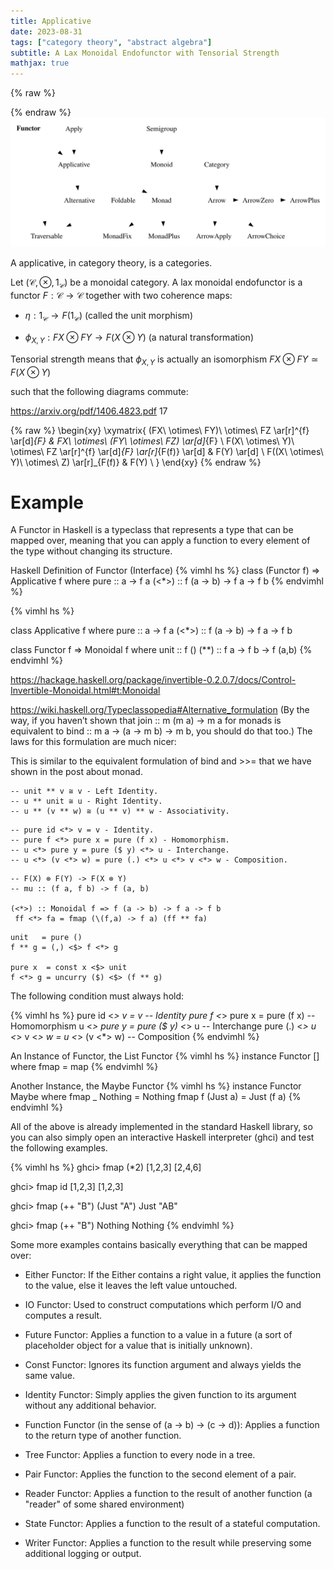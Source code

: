 ```yaml
---
title: Applicative
date: 2023-08-31
tags: ["category theory", "abstract algebra"]
subtitle: A Lax Monoidal Endofunctor with Tensorial Strength
mathjax: true
---
```



<!-- subtitle: A Strong Lax Monoidal Functor -->

<!-- https://research-information.bris.ac.uk/ws/portalfiles/portal/177884475/algebra.pdf 15 -->

<!-- To minimize confusion, we use ‘lax monoidal functor with strength’ -->
<!-- to indicate the existence of tensorial strength, a broadcast operation of type A × F B → F (A × B), -->
<!-- and avoid the ambiguous term ‘strong lax monoidal functor’.) -->

{% raw %}
<script>
  MathJax = {
    loader: {
      load: ['[custom]/xypic.js'],
      paths: {custom: 'https://beuke.org/js'}
    },
    tex: {
      packages: {'[+]': ['xypic']}
    }
  };
</script>

<script id="MathJax-script" async src="https://cdn.jsdelivr.net/npm/mathjax@3.1.4/es5/tex-chtml-full.js"></script>
<!-- <script id="MathJax-script" async src="https://cdn.jsdelivr.net/npm/mathjax@3.1.4/es5/tex-svg-full.js"></script> -->

<script>
window.addEventListener('load', function() {
   document.querySelectorAll("mjx-xypic-object").forEach( (x) => (x.style.color = "var(--darkreader-text--text"));
   document.querySelectorAll("mjx-math > mjx-xypic > svg > g").forEach(x => x.setAttribute("stroke", "var(--darkreader-text--text"))
})
</script>

</style>
{% endraw %}

<br>
<img src="/images/functor.svg" onclick="window.open(this.src)">
<!-- The source as dot is next to image. Compile with: dot -Tsvg typeclasses.dot -o typeclasses.svg -->
<br>

A applicative, in category theory, is a categories.

<!-- Let $(\mathcal{C}, \otimes_{\mathcal{C}}, 1_{\mathcal{C}})$ and $(\mathcal{D}, \otimes_{\mathcal{D}}, 1_{\mathcal{D}})$ be two monoidal categories. A lax monoidal endofunctor between them is a functor $F : \mathcal{C} \rightarrow \mathcal{D}$ together with two coherence maps -->
Let $(\mathcal{C}, \otimes, 1_{\mathcal{C}})$ be a monoidal category. A lax monoidal endofunctor is a functor $F : \mathcal{C} \rightarrow \mathcal{C}$ together with two coherence maps:

<!-- * $\eta : 1_{\mathcal{D}} \rightarrow F(1_{\mathcal{C}})$ (called the unit morphism) -->
* $\eta : 1_{\mathcal{C}} \rightarrow F(1_{\mathcal{C}})$ (called the unit morphism)

* $\phi_{X,Y} : FX \otimes FY \rightarrow F(X \otimes Y)$ (a natural transformation)


Tensorial strength means that $\phi_{X,Y}$ is actually an isomorphism $FX \otimes FY \simeq F(X \otimes Y)$


<!-- , or in terms of [hom-sets](/hom-sets) $Hom_{C}(X,Y) \rightarrow Hom_{D}(F(X),F(Y))$, -->


such that the following diagrams commute:

https://arxiv.org/pdf/1406.4823.pdf 17


{% raw %}
\begin{xy}
\xymatrix{
(FX\ \otimes\ FY)\ \otimes\ FZ \ar[r]^{f} \ar[d]_{F} & FX\ \otimes\ (FY\ \otimes\ FZ) \ar[d]_{F} \\
F(X\ \otimes\ Y)\ \otimes\ FZ \ar[r]^{f} \ar[d]_{F} \ar[r]_{F(f)} \ar[d] & F(Y) \ar[d] \\
F((X\ \otimes\ Y)\ \otimes\ Z) \ar[r]_{F(f)} & F(Y) \\
}
\end{xy}
{% endraw %}

# Example

A Functor in Haskell is a typeclass that represents a type that can be mapped over, meaning that you can apply a function to every element of the type without changing its structure.

Haskell Definition of Functor (Interface)
{% vimhl hs %}
class (Functor f) => Applicative f where
    pure  :: a -> f a
    (<*>) :: f (a -> b) -> f a -> f b
{% endvimhl %}



{% vimhl hs %}

class Applicative f where
  pure :: a -> f a
  (<*>) :: f (a -> b) -> f a -> f b

class Functor f => Monoidal f where
  unit :: f ()
  (**) :: f a -> f b -> f (a,b)
{% endvimhl %}

https://hackage.haskell.org/package/invertible-0.2.0.7/docs/Control-Invertible-Monoidal.html#t:Monoidal

https://wiki.haskell.org/Typeclassopedia#Alternative_formulation
(By the way, if you haven’t shown that join :: m (m a) -> m a for monads is equivalent to bind :: m a -> (a -> m b) -> m b, you should do that too.) The laws for this formulation are much nicer:

This is similar to the equivalent formulation of bind and >>= that we have shown in the post about monad.

```
-- unit ** v ≅ v - Left Identity.
-- u ** unit ≅ u - Right Identity.
-- u ** (v ** w) ≅ (u ** v) ** w - Associativity.
```

```
-- pure id <*> v = v - Identity.
-- pure f <*> pure x = pure (f x) - Homomorphism.
-- u <*> pure y = pure ($ y) <*> u - Interchange.
-- u <*> (v <*> w) = pure (.) <*> u <*> v <*> w - Composition.
```


```
-- F(X) ⊗ F(Y) -> F(X ⊗ Y)
-- mu :: (f a, f b) -> f (a, b)

(<*>) :: Monoidal f => f (a -> b) -> f a -> f b
 ff <*> fa = fmap (\(f,a) -> f a) (ff ** fa)
```

```
unit   = pure ()
f ** g = (,) <$> f <*> g

pure x  = const x <$> unit
f <*> g = uncurry ($) <$> (f ** g)
```


The following condition must always hold:

{% vimhl hs %}
pure id <*> v = v                            -- Identity
pure f <*> pure x = pure (f x)               -- Homomorphism
u <*> pure y = pure ($ y) <*> u              -- Interchange
pure (.) <*> u <*> v <*> w = u <*> (v <*> w) -- Composition
{% endvimhl %}

An Instance of Functor, the List Functor
{% vimhl hs %}
instance Functor [] where
    fmap = map
{% endvimhl %}

Another Instance, the Maybe Functor
{% vimhl hs %}
instance  Functor Maybe  where
    fmap _ Nothing       = Nothing
    fmap f (Just a)      = Just (f a)
{% endvimhl %}

All of the above is already implemented in the standard Haskell library, so you can also simply open an interactive Haskell interpreter (ghci) and test the following examples.

{% vimhl hs %}
ghci> fmap (*2) [1,2,3]
[2,4,6]

ghci> fmap id [1,2,3]
[1,2,3]

ghci> fmap (++ "B") (Just "A")
Just "AB"

ghci> fmap (++ "B") Nothing
Nothing
{% endvimhl %}

Some more examples contains basically everything that can be mapped over:

* Either Functor: If the Either contains a right value, it applies the function to the value, else it leaves the left value untouched.

* IO Functor: Used to construct computations which perform I/O and computes a result.
* Future Functor: Applies a function to a value in a future (a sort of placeholder object for a value that is initially unknown).
* Const Functor: Ignores its function argument and always yields the same value.
* Identity Functor: Simply applies the given function to its argument without any additional behavior.
* Function Functor (in the sense of (a -> b) -> (c -> d)): Applies a function to the return type of another function.
* Tree Functor: Applies a function to every node in a tree.
* Pair Functor: Applies the function to the second element of a pair.
* Reader Functor: Applies a function to the result of another function (a "reader" of some shared environment)
* State Functor: Applies a function to the result of a stateful computation.
* Writer Functor: Applies a function to the result while preserving some additional logging or output.


[^1]: [Functor in ncatlab](https://ncatlab.org/nlab/show/functor#definition)
[^2]: [Typeclassopedia](https://wiki.haskell.org/Typeclassopedia)
